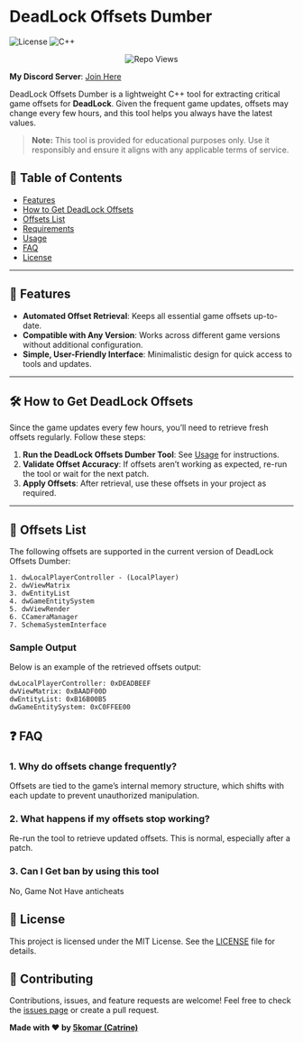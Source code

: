 # DeadLock Offsets Dumber

![License](https://img.shields.io/badge/License-MIT-blue.svg)
![C++](https://img.shields.io/badge/Language-C++-blue)
<p align="center"> <img src="https://komarev.com/ghpvc/?username=5k-omar&label=Repo%20views&color=0e75b6&style=flat" alt="Repo Views" /> </p>

**My Discord Server**: [Join Here](https://discord.gg/tcnksFMCR9)

DeadLock Offsets Dumber is a lightweight C++ tool for extracting critical game offsets for **DeadLock**. Given the frequent game updates, offsets may change every few hours, and this tool helps you always have the latest values.

> **Note:** This tool is provided for educational purposes only. Use it responsibly and ensure it aligns with any applicable terms of service.

## 📜 Table of Contents
- [Features](#features)
- [How to Get DeadLock Offsets](#how-to-get-deadlock-offsets)
- [Offsets List](#offsets-list)
- [Requirements](#requirements)
- [Usage](#usage)
- [FAQ](#faq)
- [License](#license)

---

## 🎯 Features

- **Automated Offset Retrieval**: Keeps all essential game offsets up-to-date.
- **Compatible with Any Version**: Works across different game versions without additional configuration.
- **Simple, User-Friendly Interface**: Minimalistic design for quick access to tools and updates.

---

## 🛠 How to Get DeadLock Offsets

Since the game updates every few hours, you’ll need to retrieve fresh offsets regularly. Follow these steps:

1. **Run the DeadLock Offsets Dumber Tool**: See [Usage](#usage) for instructions.
2. **Validate Offset Accuracy**: If offsets aren’t working as expected, re-run the tool or wait for the next patch.
3. **Apply Offsets**: After retrieval, use these offsets in your project as required.

---

## 📝 Offsets List

The following offsets are supported in the current version of DeadLock Offsets Dumber:

```plaintext
1. dwLocalPlayerController - (LocalPlayer)
2. dwViewMatrix
3. dwEntityList
4. dwGameEntitySystem
5. dwViewRender
6. CCameraManager
7. SchemaSystemInterface
```

### Sample Output

Below is an example of the retrieved offsets output:

```plaintext
dwLocalPlayerController: 0xDEADBEEF
dwViewMatrix: 0xBAADF00D
dwEntityList: 0xB16B00B5
dwGameEntitySystem: 0xC0FFEE00
```


## ❓ FAQ
### 1. **Why do offsets change frequently?**
   Offsets are tied to the game’s internal memory structure, which shifts with each update to prevent unauthorized manipulation.

### 2. **What happens if my offsets stop working?**
   Re-run the tool to retrieve updated offsets. This is normal, especially after a patch.

### 3. **Can I Get ban by using this tool**
   No, Game Not Have anticheats

## 📜 License
This project is licensed under the MIT License. See the [LICENSE](LICENSE) file for details.

## 🤝 Contributing
Contributions, issues, and feature requests are welcome! Feel free to check the [issues page](https://github.com/5k-omar/Deadlock-Offset-Dumper/issues) or create a pull request.

**Made with ❤️ by [5komar (Catrine)](https://github.com/5k-omar)**
